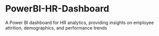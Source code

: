 # PowerBI-HR-Dashboard
A Power BI dashboard for HR analytics, providing insights on employee attrition, demographics, and performance trends
